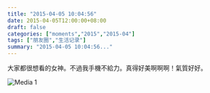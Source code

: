 ```yaml
---
title: "2015-04-05 10:04:56"
date: 2015-04-05T12:00:00+08:00
draft: false
categories: ["moments","2015","2015-04"]
tags: ["朋友圈","生活记录"]
summary: "2015-04-05 10:04:56..."
---
```


大家都很想看的女神。不過我手機不給力。真得好美啊啊啊！氣質好好。

![Media 1](/Moments/photos/2015-04-05/201504051004560.jpg)

